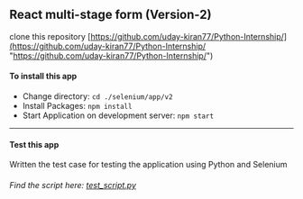 ## React multi-stage form (Version-2)

clone this repository [https://github.com/uday-kiran77/Python-Internship/](https://github.com/uday-kiran77/Python-Internship/ "https://github.com/uday-kiran77/Python-Internship/")

#### To install this app 

- Change directory: `cd ./selenium/app/v2`
- Install Packages: `npm install`
- Start Application on development server: `npm start`

------------


#### Test this app
Written the test case for testing the application using Python and Selenium
###### Find the script here: [test_script.py](https://github.com/uday-kiran77/Python-Internship/blob/main/selenium/app/v2/test_script.py "Test Script")
